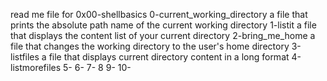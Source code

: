 read me file for 0x00-shellbasics 
0-current_working_directory a file that prints the absolute path name of the current working directory
1-listit a file that displays the content list of your current directory
2-bring_me_home a file that changes the working directory to the user's home directory
3-listfiles a file that displays current directory content in a long format
4-listmorefiles
5-
6-
7-
8
9-
10- 
